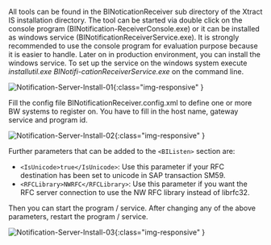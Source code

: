 All tools can be found in the BINoticationReceiver sub directory of the Xtract IS installation directory. The tool can be started via double click on the console program (BINotification-ReceiverConsole.exe) or it can be installed as windows service (BINotificationReceiverService.exe). It is strongly recommended to use the console program for evaluation purpose because it is easier to handle. Later on in production environment, you can install the windows service. To set up the service on the windows system execute *installutil.exe BINotifi-cationReceiverService.exe* on the command line.

![Notification-Server-Install-01](/img/content/Notification-Server-Install-01.png){:class="img-responsive" }


Fill the config file BINotificationReceiver.config.xml to define one or more BW systems to register on. You have to fill in the host name, gateway service and program id.

![Notification-Server-Install-02](/img/content/Notification-Server-Install-02.png){:class="img-responsive" }

Further parameters that can be added to the `<BIListen>` section are:
- `<IsUnicode>true</IsUnicode>`: Use this parameter if your RFC destination has been set to unicode in SAP transaction SM59.
- `<RFCLibrary>NWRFC</RFCLibrary>`: Use this parameter if you want the RFC server connection to use the NW RFC library instead of librfc32.

Then you can start the program / service. After changing any of the above parameters, restart the program / service.

![Notification-Server-Install-03](/img/content/Notification-Server-Install-03.png){:class="img-responsive" }